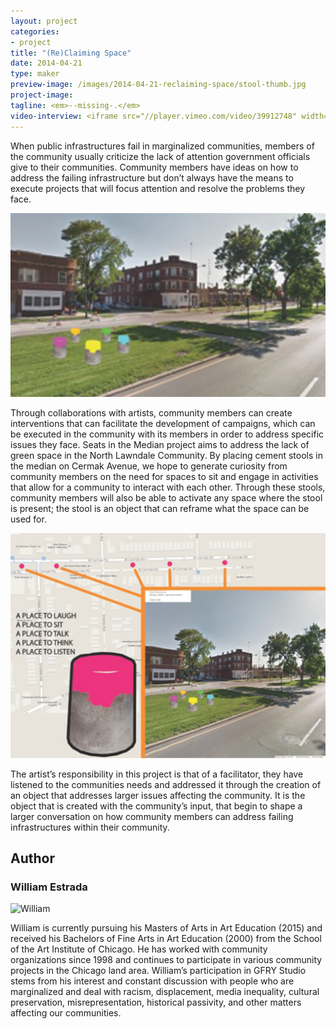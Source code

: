 ```yaml
---
layout: project
categories: 
- project
title: "(Re)Claiming Space"
date: 2014-04-21
type: maker
preview-image: /images/2014-04-21-reclaiming-space/stool-thumb.jpg
project-image:
tagline: <em>--missing-.</em>
video-interview: <iframe src="//player.vimeo.com/video/39912748" width="500" height="281" frameborder="0" webkitallowfullscreen mozallowfullscreen allowfullscreen></iframe> <p class="col-md-10 col-md-offset-3"><a href="http://vimeo.com/39912748">SAIC AGC GFRY Studio mock-up test</a> from <a href="http://vimeo.com/user10322039">David Evancho</a> on <a href="https://vimeo.com">Vimeo</a>.</p>
---
```


<p class="col-md-8 col-md-offset-2"> When public infrastructures fail in marginalized communities, members of the community usually criticize the lack of attention government officials give to their communities. Community members have ideas on how to address the failing infrastructure but don’t always have the means to execute projects that will focus attention and resolve the problems they face.</p>

<p class="col-md-10 col-md-offset-1"><img class="img-responsive img-thumbnail" src="/images/2014-04-21-reclaiming-space/stool-thumb.jpg" alt="Stools"/></p>

<p class="col-md-8 col-md-offset-2"> Through collaborations with artists, community members can create interventions that can facilitate the development of campaigns, which can be executed in the community with its members in order to address specific issues they face. Seats in the Median project aims to address the lack of green space in the North Lawndale Community. By placing cement stools in the median on Cermak Avenue, we hope to generate curiosity from community members on the need for spaces to sit and engage in activities that allow for a community to interact with each other. Through these stools, community members will also be able to activate any space where the stool is present; the stool is an object that can reframe what the space can be used for.</p>

<p class="col-md-10 col-md-offset-1"><img class="img-responsive img-thumbnail" src="/images/2014-04-21-reclaiming-space/seating-configuration.jpg" alt="Configuration"/></p>

<p class="col-md-8 col-md-offset-2"> The artist’s responsibility in this project is that of a facilitator, they have listened to the communities needs and addressed it through the creation of an object that addresses larger issues affecting the community. It is the object that is created with the community’s input, that begin to shape a larger conversation on how community members can address failing infrastructures within their community.</p>


<h2 class="col-md-10 col-md-offset-2">Author</h2>
	
<h3 class="col-md-12 col-md-offset-2">William Estrada</h3>

<p  class="col-md-2 pull-right"><img class="img-responsive img-rounded img-author" src="/images/2014-04-21-reclaiming-space/#.jpg" alt="William"/></p>

<p class="col-md-7 col-md-offset-2">
William is currently pursuing his Masters of Arts in Art Education (2015) and received his Bachelors of Fine Arts in Art Education (2000) from the School of the Art Institute of Chicago. He has worked with community organizations since 1998 and continues to participate in various community projects in the Chicago land area. William’s participation in GFRY Studio stems from his interest and constant discussion with people who are marginalized and deal with racism, displacement, media inequality, cultural preservation, misrepresentation, historical passivity, and other matters affecting our communities.</p>
